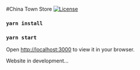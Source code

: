 #China Town Store
[![License](https://img.shields.io/badge/License-Apache_2.0-blue.svg)](https://opensource.org/licenses/Apache-2.0)

### `yarn install`

### `yarn start`

Open [http://localhost:3000](http://localhost:3000) to view it in your browser.

Website in development...
